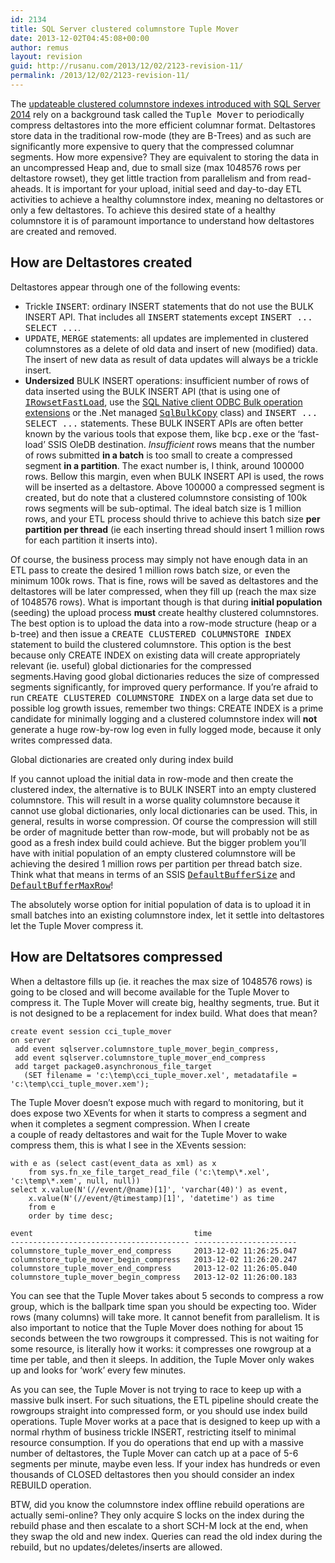 ```yaml
---
id: 2134
title: SQL Server clustered columnstore Tuple Mover
date: 2013-12-02T04:45:08+00:00
author: remus
layout: revision
guid: http://rusanu.com/2013/12/02/2123-revision-11/
permalink: /2013/12/02/2123-revision-11/
---
```

The [updateable clustered columnstore indexes introduced with SQL Server 2014](http://rusanu.com/2013/06/11/sql-server-clustered-columnstore-indexes-at-teched-2013/) rely on a background task called the <tt>Tuple Mover</tt> to periodically compress deltastores into the more efficient columnar format. Deltastores store data in the traditional row-mode (they are B-Trees) and as such are significantly more expensive to query that the compressed columnar segments. How more expensive? They are equivalent to storing the data in an uncompressed Heap and, due to small size (max 1048576 rows per deltastore rowset), they get little traction from parallelism and from read-aheads. It is important for your upload, initial seed and day-to-day ETL activities to achieve a healthy columnstore index, meaning no deltastores or only a few deltastores. To achieve this desired state of a healthy columnstore it is of paramount importance to understand how deltastores are created and removed.

<!--more-->

## How are Deltastores created

Deltastores appear through one of the following events:

  * Trickle <tt>INSERT</tt>: ordinary INSERT statements that do not use the BULK INSERT API. That includes all <tt>INSERT</tt> statements except <tt>INSERT ... SELECT ...</tt>.
  * <tt>UPDATE</tt>, <tt>MERGE</tt> statements: all updates are implemented in clustered columnstores as a delete of old data and insert of new (modified) data. The insert of new data as result of data updates will always be a trickle insert.
  * **Undersized** BULK INSERT operations: insufficient number of rows of data inserted using the BULK INSERT API (that is using one of [<tt>IRowsetFastLoad</tt>](http://technet.microsoft.com/en-us/library/ms131708.aspx), use the [SQL Native client ODBC Bulk operation extensions](http://msdn.microsoft.com/en-us/library/ms130792.aspx) or the .Net managed [<tt>SqlBulkCopy</tt>](http://msdn.microsoft.com/en-us/library/system.data.sqlclient.sqlbulkcopy.aspx) class) and <tt>INSERT ... SELECT ...</tt> statements</tt>. These BULK INSERT APIs are often better known by the various tools that expose them, like <tt>bcp.exe</tt> or the &#8216;fast-load&#8217; SSIS OleDB destination. _Insufficient_ rows means that the number of rows submitted **in a batch** is too small to create a compressed segment **in a partition**. The exact number is, I think, around 100000 rows. Bellow this margin, even when BULK INSERT API is used, the rows will be inserted as a deltastore. Above 100000 a compressed segment is created, but do note that a clustered columnstore consisting of 100k rows segments will be sub-optimal. The ideal batch size is 1 million rows, and your ETL process should thrive to achieve this batch size **per partition per thread** (ie each inserting thread should insert 1 million rows for each partition it inserts into).

Of course, the business process may simply not have enough data in an ETL pass to create the desired 1 million rows batch size, or even the minimum 100k rows. That is fine, rows will be saved as deltastores and the deltastores will be later compressed, when they fill up (reach the max size of 1048576 rows). What is important though is that during **initial population** (seeding) the upload process **must** create healthy clustered columnstores. The best option is to upload the data into a row-mode structure (heap or a b-tree) and then issue a <tt>CREATE CLUSTERED COLUMNSTORE INDEX</tt> statement to build the clustered columnstore. This option is the best because only CREATE INDEX on existing data will create appropriately relevant (ie. useful) global dictionaries for the compressed segments.Having good global dictionaries reduces the size of compressed segments significantly, for improved query performance. If you&#8217;re afraid to run <tt>CREATE CLUSTERED COLUMNSTORE INDEX</tt> on a large data set due to possible log growth issues, remember two things: CREATE INDEX is a prime candidate for minimally logging and a clustered columnstore index will **not** generate a huge row-by-row log even in fully logged mode, because it only writes compressed data.

<p class="callout float-right">
  Global dictionaries are created only during index build
</p>

If you cannot upload the initial data in row-mode and then create the clustered index, the alternative is to BULK INSERT into an empty clustered columnstore. This will result in a worse quality columnstore because it cannot use global dictionaries, only local dictionaries can be used. This, in general, results in worse compression. Of course the compression will still be order of magnitude better than row-mode, but will probably not be as good as a fresh index build could achieve. But the bigger problem you&#8217;ll have with initial population of an empty clustered columnstore will be achieving the desired 1 million rows per partition per thread batch size. Think what that means in terms of an SSIS [<tt>DefaultBufferSize</tt>](http://msdn.microsoft.com/en-us/library/microsoft.sqlserver.dts.pipeline.wrapper.mainpipeclass.defaultbuffersize(v=sql.105).aspx) and [<tt>DefaultBufferMaxRow</tt>](http://msdn.microsoft.com/en-us/library/microsoft.sqlserver.dts.pipeline.wrapper.mainpipeclass.defaultbuffermaxrows(v=sql.105).aspx)!

The absolutely worse option for initial population of data is to upload it in small batches into an existing columnstore index, let it settle into deltastores let the Tuple Mover compress it.

## How are Deltatsores compressed

When a deltastore fills up (ie. it reaches the max size of 1048576 rows) is going to be closed and will become available for the Tuple Mover to compress it. The Tuple Mover will create big, healthy segments, true. But it is not designed to be a replacement for index build. What does that mean?

    
    create event session cci_tuple_mover
    on server
     add event sqlserver.columnstore_tuple_mover_begin_compress,
     add event sqlserver.columnstore_tuple_mover_end_compress
     add target package0.asynchronous_file_target
       (SET filename = 'c:\temp\cci_tuple_mover.xel', metadatafile = 'c:\temp\cci_tuple_mover.xem');
    

The Tuple Mover doesn&#8217;t expose much with regard to monitoring, but it does expose two XEvents for when it starts to compress a segment and when it completes a segment compression. When I create  
a couple of ready deltastores and wait for the Tuple Mover to wake compress them, this is what I see in the XEvents session:

    
    with e as (select cast(event_data as xml) as x 
    	from sys.fn_xe_file_target_read_file ('c:\temp\*.xel', 'c:\temp\*.xem', null, null))
    select x.value(N'(//event/@name)[1]', 'varchar(40)') as event,
    	x.value(N'(//event/@timestamp)[1]', 'datetime') as time
    	from e
    	order by time desc;
    
    event                                    time
    ---------------------------------------- -----------------------
    columnstore_tuple_mover_end_compress     2013-12-02 11:26:25.047
    columnstore_tuple_mover_begin_compress   2013-12-02 11:26:20.247
    columnstore_tuple_mover_end_compress     2013-12-02 11:26:05.040
    columnstore_tuple_mover_begin_compress   2013-12-02 11:26:00.183
    

You can see that the Tuple Mover takes about 5 seconds to compress a row group, which is the ballpark time span you should be expecting too. Wider rows (many columns) will take more. It cannot benefit from parallelism. It is also important to notice that the Tuple Mover does nothing for about 15 seconds between the two rowgroups it compressed. This is not waiting for some resource, is literally how it works: it compresses one rowgroup at a time per table, and then it sleeps. In addition, the Tuple Mover only wakes up and looks for &#8216;work&#8217; every few minutes.

As you can see, the Tuple Mover is not trying to race to keep up with a massive bulk insert. For such situations, the ETL pipeline should create the rowgroups straight into compressed form, or you should use index build operations. Tuple Mover works at a pace that is designed to keep up with a normal rhythm of business trickle INSERT, restricting itself to minimal resource consumption. If you do operations that end up with a massive number of deltastores, the Tuple Mover can catch up at a pace of 5-6 segments per minute, maybe even less. If your index has hundreds or even thousands of CLOSED deltastores then you should consider an index REBUILD operation.

BTW, did you know the columnstore index offline rebuild operations are actually semi-online? They only acquire S locks on the index during the rebuild phase and then escalate to a short SCH-M lock at the end, when they swap the old and new index. Queries can read the old index during the rebuild, but no updates/deletes/inserts are allowed.
